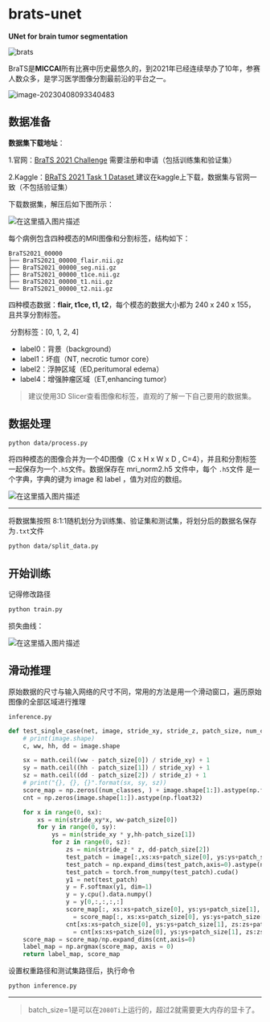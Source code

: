 # brats-unet
**UNet for brain tumor segmentation**

![brats](C:\Users\Yubin\Desktop\brats.jpg)

BraTS是**MICCAI**所有比赛中历史最悠久的，到2021年已经连续举办了10年，参赛人数众多，是学习医学图像分割最前沿的平台之一。

![image-20230408093340483](C:\Users\Yubin\AppData\Roaming\Typora\typora-user-images\image-20230408093340483.png)

## 数据准备

**数据集下载地址**：

1.官网：[BraTS 2021 Challenge](https://www.synapse.org/#!Synapse:syn25829067/wiki/)   需要注册和申请（包括训练集和验证集）

2.Kaggle：[BRaTS 2021 Task 1 Dataset ](https://www.kaggle.com/datasets/dschettler8845/brats-2021-task1)  建议在kaggle上下载，数据集与官网一致（不包括验证集）

下载数据集，解压后如下图所示：

![在这里插入图片描述](https://img-blog.csdnimg.cn/a526dd654e9b461da4ab79d96be8b8e9.png#pic_center)


每个病例包含四种模态的MRI图像和分割标签，结构如下：

```
BraTS2021_00000
├── BraTS2021_00000_flair.nii.gz
├── BraTS2021_00000_seg.nii.gz
├── BraTS2021_00000_t1ce.nii.gz
├── BraTS2021_00000_t1.nii.gz
└── BraTS2021_00000_t2.nii.gz
```

四种模态数据：**flair, t1ce, t1, t2**，每个模态的数据大小都为 240 x 240 x 155，且共享分割标签。

​	分割标签：[0, 1, 2, 4] 

- label0：背景（background）
- label1：坏疽（NT, necrotic tumor core）
- label2：浮肿区域（ED,peritumoral edema）
- label4：增强肿瘤区域（ET,enhancing tumor）

> 建议使用3D Slicer查看图像和标签，直观的了解一下自己要用的数据集。

## 数据处理

```bash
python data/process.py
```

将四种模态的图像合并为一个4D图像（C x H x W x D , C=4），并且和分割标签一起保存为一个`.h5`文件。数据保存在 mri_norm2.h5 文件中，每个 `.h5`文件 是一个字典，字典的键为 image 和 label ，值为对应的数组。

![在这里插入图片描述](https://img-blog.csdnimg.cn/c6785e4987ef4b1f93a618f7cfd7186d.png#pic_center)

***

将数据集按照 8:1:1随机划分为训练集、验证集和测试集，将划分后的数据名保存为`.txt`文件

```bash
python data/split_data.py
```

## 开始训练

记得修改路径

```bash
python train.py
```

损失曲线：

![在这里插入图片描述](https://img-blog.csdnimg.cn/574e3913f02e4a548f22ee2c32445dbc.png#pic_center)

## 滑动推理

原始数据的尺寸与输入网络的尺寸不同，常用的方法是用一个滑动窗口，遍历原始图像的全部区域进行推理

`inference.py`

```python
def test_single_case(net, image, stride_xy, stride_z, patch_size, num_classes=1):
    # print(image.shape)
    c, ww, hh, dd = image.shape

    sx = math.ceil((ww - patch_size[0]) / stride_xy) + 1
    sy = math.ceil((hh - patch_size[1]) / stride_xy) + 1
    sz = math.ceil((dd - patch_size[2]) / stride_z) + 1
    # print("{}, {}, {}".format(sx, sy, sz))
    score_map = np.zeros((num_classes, ) + image.shape[1:]).astype(np.float32)
    cnt = np.zeros(image.shape[1:]).astype(np.float32)

    for x in range(0, sx):
        xs = min(stride_xy*x, ww-patch_size[0])
        for y in range(0, sy):
            ys = min(stride_xy * y,hh-patch_size[1])
            for z in range(0, sz):
                zs = min(stride_z * z, dd-patch_size[2])
                test_patch = image[:,xs:xs+patch_size[0], ys:ys+patch_size[1], zs:zs+patch_size[2]]
                test_patch = np.expand_dims(test_patch,axis=0).astype(np.float32)
                test_patch = torch.from_numpy(test_patch).cuda()
                y1 = net(test_patch)
                y = F.softmax(y1, dim=1)
                y = y.cpu().data.numpy()
                y = y[0,:,:,:,:]
                score_map[:, xs:xs+patch_size[0], ys:ys+patch_size[1], zs:zs+patch_size[2]] \
                  = score_map[:, xs:xs+patch_size[0], ys:ys+patch_size[1], zs:zs+patch_size[2]] + y
                cnt[xs:xs+patch_size[0], ys:ys+patch_size[1], zs:zs+patch_size[2]] \
                  = cnt[xs:xs+patch_size[0], ys:ys+patch_size[1], zs:zs+patch_size[2]] + 1
    score_map = score_map/np.expand_dims(cnt,axis=0)
    label_map = np.argmax(score_map, axis = 0)
    return label_map, score_map
```

设置权重路径和测试集路径后，执行命令

```bash
python inference.py
```

***

> batch_size=1是可以在`2080Ti`上运行的，超过2就需要更大内存的显卡了。
